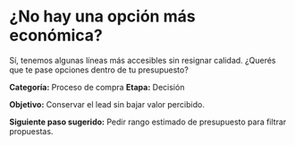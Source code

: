 # ¿No hay una opción más económica?

Sí, tenemos algunas líneas más accesibles sin resignar calidad. ¿Querés que te pase opciones dentro de tu presupuesto?

**Categoría:** Proceso de compra
**Etapa:** Decisión

**Objetivo:** Conservar el lead sin bajar valor percibido.

**Siguiente paso sugerido:** Pedir rango estimado de presupuesto para filtrar propuestas.
